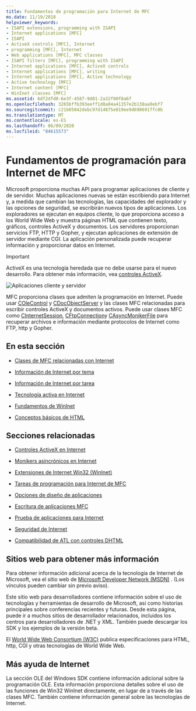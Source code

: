 ```yaml
---
title: Fundamentos de programación para Internet de MFC
ms.date: 11/19/2018
helpviewer_keywords:
- ISAPI extensions, programming with ISAPI
- Internet applications [MFC]
- ISAPI
- ActiveX controls [MFC], Internet
- programming [MFC], Internet
- Web applications [MFC], MFC classes
- ISAPI filters [MFC], programming with ISAPI
- Internet applications [MFC], ActiveX controls
- Internet applications [MFC], writing
- Internet applications [MFC], Active technology
- Active technology [MFC]
- Internet content [MFC]
- WinInet classes [MFC]
ms.assetid: 6df2dfd0-6e3f-4587-9d01-2a32f00f8a6f
ms.openlocfilehash: 3265bffb393eeff1d8a04a41357e2b138aa0ebf7
ms.sourcegitcommit: c21b05042debc97d14875e019ee9d698691ffc0b
ms.translationtype: MT
ms.contentlocale: es-ES
ms.lasthandoff: 06/09/2020
ms.locfileid: "84615573"
---
```

# <a name="mfc-internet-programming-basics"></a>Fundamentos de programación para Internet de MFC

Microsoft proporciona muchas API para programar aplicaciones de cliente y de servidor. Muchas aplicaciones nuevas se están escribiendo para Internet y, a medida que cambian las tecnologías, las capacidades del explorador y las opciones de seguridad, se escribirán nuevos tipos de aplicaciones. Los exploradores se ejecutan en equipos cliente, lo que proporciona acceso a los World Wide Web y muestra páginas HTML que contienen texto, gráficos, controles ActiveX y documentos. Los servidores proporcionan servicios FTP, HTTP y Gopher, y ejecutan aplicaciones de extensión de servidor mediante CGI. La aplicación personalizada puede recuperar información y proporcionar datos en Internet.

>[!IMPORTANT]
> ActiveX es una tecnología heredada que no debe usarse para el nuevo desarrollo. Para obtener más información, vea [controles ActiveX](activex-controls.md).

![Aplicaciones cliente y servidor](../mfc/media/vc38bq1.gif "Aplicaciones cliente y servidor")

MFC proporciona clases que admiten la programación en Internet. Puede usar [COleControl](reference/colecontrol-class.md) y [CDocObjectServer](reference/cdocobjectserver-class.md) y las clases MFC relacionadas para escribir controles ActiveX y documentos activos. Puede usar clases MFC como [CInternetSession](reference/cinternetsession-class.md), [CFtpConnection](reference/cftpconnection-class.md)y [CAsyncMonikerFile](reference/casyncmonikerfile-class.md) para recuperar archivos e información mediante protocolos de Internet como FTP, http y Gopher.

## <a name="in-this-section"></a>En esta sección

- [Clases de MFC relacionadas con Internet](internet-related-mfc-classes.md)

- [Información de Internet por tema](internet-information-by-topic.md)

- [Información de Internet por tarea](internet-information-by-task.md)

- [Tecnología activa en Internet](active-technology-on-the-internet.md)

- [Fundamentos de WinInet](wininet-basics.md)

- [Conceptos básicos de HTML](html-basics.md)

## <a name="related-sections"></a>Secciones relacionadas

- [Controles ActiveX en Internet](activex-controls-on-the-internet.md)

- [Monikers asincrónicos en Internet](asynchronous-monikers-on-the-internet.md)

- [Extensiones de Internet Win32 (WinInet)](win32-internet-extensions-wininet.md)

- [Tareas de programación para Internet de MFC](mfc-internet-programming-tasks.md)

- [Opciones de diseño de aplicaciones](application-design-choices.md)

- [Escritura de aplicaciones MFC](writing-mfc-applications.md)

- [Prueba de aplicaciones para Internet](testing-internet-applications.md)

- [Seguridad de Internet](internet-security-cpp.md)

- [Compatibilidad de ATL con controles DHTML](../atl/atl-support-for-dhtml-controls.md)

## <a name="web-sites-for-more-information"></a><a name="_core_web_sites_for_more_information"></a>Sitios web para obtener más información

Para obtener información adicional acerca de la tecnología de Internet de Microsoft, vea el sitio web de [Microsoft Developer Network (MSDN)](https://go.microsoft.com/fwlink/p/?linkid=56322) . (Los vínculos pueden cambiar sin previo aviso).

Este sitio web para desarrolladores contiene información sobre el uso de tecnologías y herramientas de desarrollo de Microsoft, así como historias principales sobre conferencias recientes y futuras. Desde esta página, puede ir a muchos sitios de desarrollador relacionados, incluidos los centros para desarrolladores de .NET y XML. También puede descargar los SDK y los ejemplos de la versión beta.

El [World Wide Web Consortium (W3C)](https://go.microsoft.com/fwlink/p/?linkid=37125) publica especificaciones para HTML, http, CGI y otras tecnologías de World Wide Web.

## <a name="more-internet-help"></a><a name="_core_more_internet_help"></a>Más ayuda de Internet

La sección OLE del Windows SDK contiene información adicional sobre la programación OLE. Esta información proporciona detalles sobre el uso de las funciones de Win32 WinInet directamente, en lugar de a través de las clases MFC. También contiene información general sobre las tecnologías de Internet.
